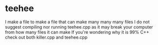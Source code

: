 # teehee
I make a file to make a file that can make many many many files
I do not suggest compiling nor running teehee.cpp as it may break your computer from how many files it can make
If you're wondering why it is 99% C++ check out both killer.cpp and teehee.cpp
